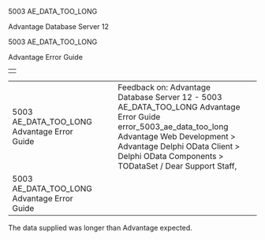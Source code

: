 5003 AE\_DATA\_TOO\_LONG




Advantage Database Server 12  

5003 AE\_DATA\_TOO\_LONG

Advantage Error Guide

|  |
| --- |
|  |

|  |  |  |  |  |
| --- | --- | --- | --- | --- |
| 5003 AE\_DATA\_TOO\_LONG  Advantage Error Guide |  |  | Feedback on: Advantage Database Server 12 - 5003 AE\_DATA\_TOO\_LONG Advantage Error Guide error\_5003\_ae\_data\_too\_long Advantage Web Development > Advantage Delphi OData Client > Delphi OData Components > TODataSet / Dear Support Staff, |  |
| 5003 AE\_DATA\_TOO\_LONG  Advantage Error Guide |  |  |  |  |

The data supplied was longer than Advantage expected.